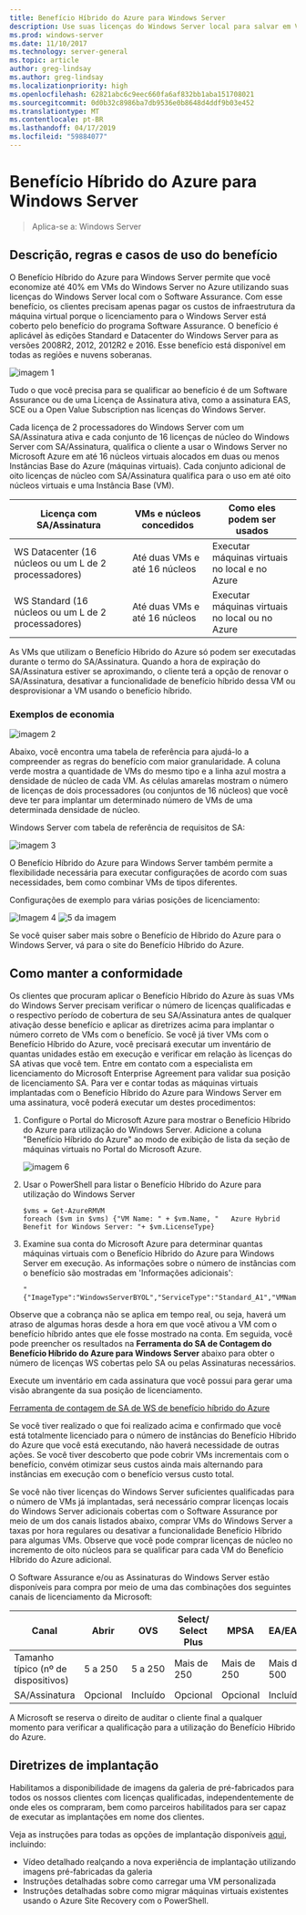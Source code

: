 ```yaml
---
title: Benefício Híbrido do Azure para Windows Server
description: Use suas licenças do Windows Server local para salvar em VMs do Azure
ms.prod: windows-server
ms.date: 11/10/2017
ms.technology: server-general
ms.topic: article
author: greg-lindsay
ms.author: greg-lindsay
ms.localizationpriority: high
ms.openlocfilehash: 62821abc6c9eec660fa6af832bb1aba151708021
ms.sourcegitcommit: 0d0b32c8986ba7db9536e0b8648d4ddf9b03e452
ms.translationtype: MT
ms.contentlocale: pt-BR
ms.lasthandoff: 04/17/2019
ms.locfileid: "59884077"
---
```

# <a name="azure-hybrid-benefit-for-windows-server"></a>Benefício Híbrido do Azure para Windows Server

>Aplica-se a: Windows Server

## <a name="benefit-description-rules-and-use-cases"></a>Descrição, regras e casos de uso do benefício

O Benefício Híbrido do Azure para Windows Server permite que você economize até 40% em VMs do Windows Server no Azure utilizando suas licenças do Windows Server local com o Software Assurance.  Com esse benefício, os clientes precisam apenas pagar os custos de infraestrutura da máquina virtual porque o licenciamento para o Windows Server está coberto pelo benefício do programa Software Assurance.  O benefício é aplicável às edições Standard e Datacenter do Windows Server para as versões 2008R2, 2012, 2012R2 e 2016.  Esse benefício está disponível em todas as regiões e nuvens soberanas.


![imagem 1](media/ahb01.png)

Tudo o que você precisa para se qualificar ao benefício é de um Software Assurance ou de uma Licença de Assinatura ativa, como a assinatura EAS, SCE ou a Open Value Subscription nas licenças do Windows Server.  

Cada licença de 2 processadores do Windows Server com um SA/Assinatura ativa e cada conjunto de 16 licenças de núcleo do Windows Server com SA/Assinatura, qualifica o cliente a usar o Windows Server no Microsoft Azure em até 16 núcleos virtuais alocados em duas ou menos Instâncias Base do Azure (máquinas virtuais). Cada conjunto adicional de oito licenças de núcleo com SA/Assinatura qualifica para o uso em até oito núcleos virtuais e uma Instância Base (VM).

| Licença com SA/Assinatura            | VMs e núcleos concedidos            | Como eles podem ser usados                                |
|-----------------------------------------|----------------------------------|-----------------------------------------------------|
| WS Datacenter (16 núcleos ou um L de 2 processadores)  | Até duas VMs e até 16 núcleos | Executar máquinas virtuais no local e no Azure  |
| WS Standard (16 núcleos ou um L de 2 processadores)    | Até duas VMs e até 16 núcleos | Executar máquinas virtuais no local ou no Azure |

As VMs que utilizam o Benefício Híbrido do Azure só podem ser executadas durante o termo do SA/Assinatura. Quando a hora de expiração do SA/Assinatura estiver se aproximando, o cliente terá a opção de renovar o SA/Assinatura, desativar a funcionalidade de benefício híbrido dessa VM ou desprovisionar a VM usando o benefício híbrido. 

### <a name="savings-examples"></a>Exemplos de economia 

![imagem 2](media/ahb02.png)
 
Abaixo, você encontra uma tabela de referência para ajudá-lo a compreender as regras do benefício com maior granularidade. A coluna verde mostra a quantidade de VMs do mesmo tipo e a linha azul mostra a densidade de núcleo de cada VM. As células amarelas mostram o número de licenças de dois processadores (ou conjuntos de 16 núcleos) que você deve ter para implantar um determinado número de VMs de uma determinada densidade de núcleo. 

Windows Server com tabela de referência de requisitos de SA:

![imagem 3](media/ahb03.png)
 
O Benefício Híbrido do Azure para Windows Server também permite a flexibilidade necessária para executar configurações de acordo com suas necessidades, bem como combinar VMs de tipos diferentes.

Configurações de exemplo para várias posições de licenciamento:

![Imagem 4](media/ahb04.png)
![5 da imagem](media/ahb05.png)

 
Se você quiser saber mais sobre o Benefício de Híbrido do Azure para o Windows Server, vá para o site do Benefício Híbrido do Azure.

## <a name="how-to-maintain-compliance"></a>Como manter a conformidade

Os clientes que procuram aplicar o Benefício Híbrido do Azure às suas VMs do Windows Server precisam verificar o número de licenças qualificadas e o respectivo período de cobertura de seu SA/Assinatura antes de qualquer ativação desse benefício e aplicar as diretrizes acima para implantar o número correto de VMs com o benefício. Se você já tiver VMs com o Benefício Híbrido do Azure, você precisará executar um inventário de quantas unidades estão em execução e verificar em relação às licenças do SA ativas que você tem.  Entre em contato com a especialista em licenciamento do Microsoft Enterprise Agreement para validar sua posição de licenciamento SA.
Para ver e contar todas as máquinas virtuais implantadas com o Benefício Híbrido do Azure para Windows Server em uma assinatura, você poderá executar um destes procedimentos:

1. Configure o Portal do Microsoft Azure para mostrar o Benefício Híbrido do Azure para utilização do Windows Server. Adicione a coluna "Benefício Híbrido do Azure" ao modo de exibição de lista da seção de máquinas virtuais no Portal do Microsoft Azure. 

    ![imagem 6](media/ahb06.png)

2.  Usar o PowerShell para listar o Benefício Híbrido do Azure para utilização do Windows Server

    ```
    $vms = Get-AzureRMVM 
    foreach ($vm in $vms) {"VM Name: " + $vm.Name, "   Azure Hybrid Benefit for Windows Server: "+ $vm.LicenseType}
    ```

3.  Examine sua conta do Microsoft Azure para determinar quantas máquinas virtuais com o Benefício Híbrido do Azure para Windows Server em execução. As informações sobre o número de instâncias com o benefício são mostradas em 'Informações adicionais':

    ```
    "{"ImageType":"WindowsServerBYOL","ServiceType":"Standard_A1","VMName":"","UsageType":"ComputeHR"}" 
    ```

Observe que a cobrança não se aplica em tempo real, ou seja, haverá um atraso de algumas horas desde a hora em que você ativou a VM com o benefício híbrido antes que ele fosse mostrado na conta.
Em seguida, você pode preencher os resultados na **Ferramenta do SA de Contagem do Benefício Híbrido do Azure para Windows Server** abaixo para obter o número de licenças WS cobertas pelo SA ou pelas Assinaturas necessários.

Execute um inventário em cada assinatura que você possui para gerar uma visão abrangente da sua posição de licenciamento.

[Ferramenta de contagem de SA de WS de benefício híbrido do Azure](http://download.microsoft.com/download/7/1/2/712FEFF0-155C-4ABF-96C0-CE4EC4DB0516/Azure_Hybrid_Benefit_Windows_Server_SA_Count_Tool.xlsx)

Se você tiver realizado o que foi realizado acima e confirmado que você está totalmente licenciado para o número de instâncias do Benefício Híbrido do Azure que você está executando, não haverá necessidade de outras ações. Se você tiver descoberto que pode cobrir VMs incrementais com o benefício, convém otimizar seus custos ainda mais alternando para instâncias em execução com o benefício versus custo total.

Se você não tiver licenças do Windows Server suficientes qualificadas para o número de VMs já implantadas, será necessário comprar licenças locais do Windows Server adicionais cobertas com o Software Assurance por meio de um dos canais listados abaixo, comprar VMs do Windows Server a taxas por hora regulares ou desativar a funcionalidade Benefício Híbrido para algumas VMs. Observe que você pode comprar licenças de núcleo no incremento de oito núcleos para se qualificar para cada VM do Benefício Híbrido do Azure adicional. 

O Software Assurance e/ou as Assinaturas do Windows Server estão disponíveis para compra por meio de uma das combinações dos seguintes canais de licenciamento da Microsoft:

| Canal                      | Abrir     | OVS      | Select/ Select Plus  | MPSA       | EA/EAS   |
|------------------------------|----------|----------|-----------------------|-----------|----------|
| Tamanho típico (nº de dispositivos)  | 5 a 250    | 5 a 250    | Mais de 250                  | Mais de 250      | Mais de 500     |
| SA/Assinatura            | Opcional | Incluído | Opcional              | Opcional  | Incluído |

A Microsoft se reserva o direito de auditar o cliente final a qualquer momento para verificar a qualificação para a utilização do Benefício Híbrido do Azure. 

## <a name="deployment-guidance"></a>Diretrizes de implantação 

Habilitamos a disponibilidade de imagens da galeria de pré-fabricados para todos os nossos clientes com licenças qualificadas, independentemente de onde eles os compraram, bem como parceiros habilitados para ser capaz de executar as implantações em nome dos clientes. 

Veja as instruções para todas as opções de implantação disponíveis [aqui](https://azure.microsoft.com/pricing/hybrid-use-benefit/), incluindo: 
-   Vídeo detalhado realçando a nova experiência de implantação utilizando imagens pré-fabricadas da galeria
-   Instruções detalhadas sobre como carregar uma VM personalizada 
-   Instruções detalhadas sobre como migrar máquinas virtuais existentes usando o Azure Site Recovery com o PowerShell. 
